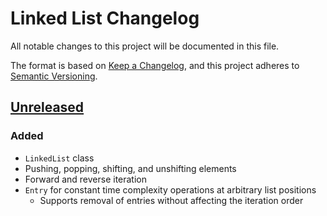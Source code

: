 # Linked List Changelog

All notable changes to this project will be documented in this file.

The format is based on [Keep a Changelog][kac], and this project adheres to
[Semantic Versioning][semver].

[kac]: https://keepachangelog.com/en/1.1.0/
[semver]: https://semver.org/spec/v2.0.0.html

## [Unreleased]

### Added

- `LinkedList` class
- Pushing, popping, shifting, and unshifting elements
- Forward and reverse iteration
- `Entry` for constant time complexity operations at arbitrary list positions
  - Supports removal of entries without affecting the iteration order

[unreleased]: https://github.com/lasttalon/linked-list/compare/v0.1.0...HEAD
